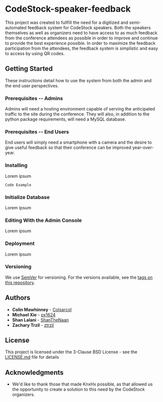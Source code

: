 # CodeStock-speaker-feedback 

This project was created to fullfill the need for a digitized and
semi-automated feedback system for CodeStock speakers. Both the speakers
themselves as well as organizers need to have access to as much feedback from
the conference attendees as possible in order to improve and continue to
provide the best experience possible. In order to maximize the feedback
participation from the attendees, the feedback system is simplistic and easy to
access by using QR codes. 

## Getting Started

These instructions detail how to use the system from both the admin and the end
user perspectives.

### Prerequisites -- Admins

Admins will need a hosting environment capable of serving the anticipated
traffic to the site during the conference. They will also, in addition to the
python package requirements, will need a MySQL database. 

### Prerequisites -- End Users

End users will simply need a smartphone with a camera and the desire to give
useful feedback so that their conference can be improved year-over-year. 

### Installing

Lorem ipsum

```
Code Example
```

### Initialize Database

Lorem ipsum

### Editing With the Admin Console

Lorem ipsum

### Deployment

Lorem ipsum

### Versioning

We use [SemVer](http://semver.org/) for versioning. For the versions available,
see the [tags on this repository](https://github.com/ShanTheNaan/CodeStock-speaker-feedback/tags). 

## Authors

* **Colin Mawhinney** - [Colsarcol](https://github.com/Colsarcol)
* **Michael Xie** - [px1624](https://github.com/px1624)
* **Shan Lalani** - [ShanTheNaan](https://github.com/ShanTheNaan)
* **Zachary Trzil** - [ztrzil](https://github.com/ztrzil)

## License

This project is licensed under the 3-Clause BSD License - see the
[LICENSE.md](LICENSE.md) file for details

## Acknowledgments

* We'd like to thank those that made KnxHx possible, as that allowed us the
opportunity to create a solution to this need by the CodeStock organizers.
